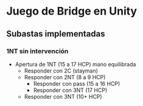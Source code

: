 # Juego de Bridge en Unity

## Subastas implementadas

### 1NT sin intervención

- Apertura de 1NT (15 a 17 HCP) mano equilibrada
    - Responder con 2C (stayman)
    - Responder con 2NT (8 a 9 HCP)
        - Responder con pass (15 a 16 HCP)
        - Responder con 3NT (17 HCP)
    - Responder con 3NT (10+ HCP)
